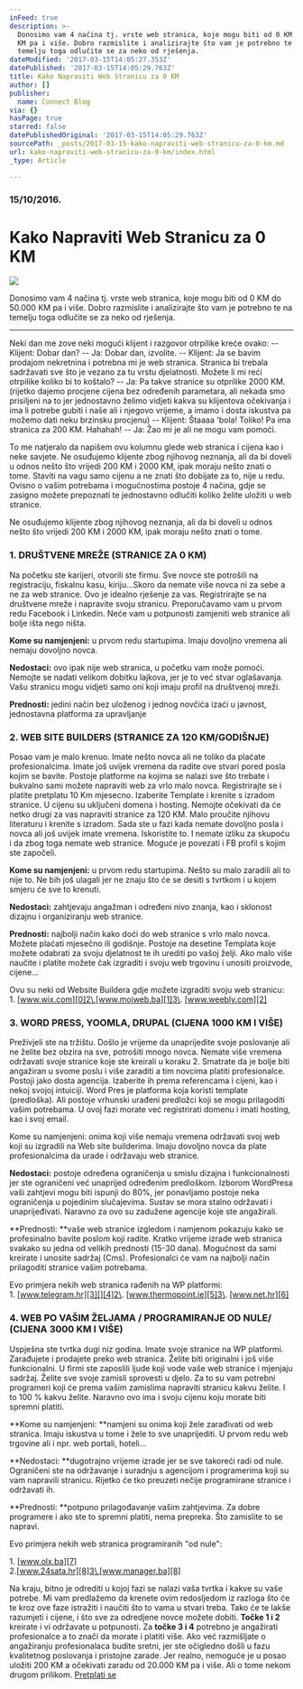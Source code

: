 ```yaml
---
inFeed: true
description: >-
  Donosimo vam 4 načina tj. vrste web stranica, koje mogu biti od 0 KM do 50.000
  KM pa i više. Dobro razmislite i analizirajte što vam je potrebno te na
  temelju toga odlučite se za neko od rješenja.
dateModified: '2017-03-15T14:05:27.353Z'
datePublished: '2017-03-15T14:05:29.763Z'
title: Kako Napraviti Web Stranicu za 0 KM
author: []
publisher:
  name: Connect Blog
via: {}
hasPage: true
starred: false
datePublishedOriginal: '2017-03-15T14:05:29.763Z'
sourcePath: _posts/2017-03-15-kako-napraviti-web-stranicu-za-0-km.md
url: kako-napraviti-web-stranicu-za-0-km/index.html
_type: Article

---
```

### 15/10/2016\.

# Kako Napraviti Web Stranicu za 0 KM
![](https://the-grid-user-content.s3-us-west-2.amazonaws.com/1ade95c1-08bc-4b6f-87f1-719ef22a076a.jpg)

Donosimo vam 4 načina tj. vrste web stranica, koje mogu biti od 0 KM do 50.000 KM pa i više. Dobro razmislite i analizirajte što vam je potrebno te na temelju toga odlučite se za neko od rješenja.

---

Neki dan me zove neki mogući klijent i razgovor otrpilike kreće ovako: -- Klijent: Dobar dan? -- Ja: Dobar dan, izvolite. -- Klijent: Ja se bavim prodajom nekretnina i potrebna mi je web stranica. Stranica bi trebala sadržavati sve što je vezano za tu vrstu djelatnosti. Možete li mi reći otrpilike koliko bi to koštalo? -- Ja: Pa takve stranice su otprilike 2000 KM. (rijetko dajemo procjene cijena bez određenih parametara, ali nekada smo prisiljeni na to jer jednostavno želimo vidjeti kakva su klijentova očekivanja i ima li potrebe gubiti i naše ali i njegovo vrijeme, a imamo i dosta iskustva pa možemo dati neku brzinsku procjenu) -- Klijent: Štaaaa 'bola! Toliko! Pa ima stranica za 200 KM. Hahahah! -- Ja: Žao mi je ali ne mogu vam pomoći.

To me natjeralo da napišem ovu kolumnu glede web stranica i cijena kao i neke savjete. Ne osuđujemo klijente zbog njihovog neznanja, ali da bi doveli u odnos nešto što vrijedi 200 KM i 2000 KM, ipak moraju nešto znati o tome. Staviti na vagu samo cijenu a ne znati što dobijate za to, nije u redu. Ovisno o vašim potrebama i mogućnostima postoje 4 načina, gdje se zasigno možete prepoznati te jednostavno odlučiti koliko želite uložiti u web stranice.

Ne osuđujemo klijente zbog njihovog neznanja, ali da bi doveli u odnos nešto što vrijedi 200 KM i 2000 KM, ipak moraju nešto znati o tome.

### **1\. DRUŠTVENE MREŽE (STRANICE ZA 0 KM)**

Na početku ste karijeri, otvorili ste firmu. Sve novce ste potrošili na registraciju, fiskalnu kasu, kiriju...Skoro da nemate više novca ni za sebe a ne za web stranice. Ovo je idealno rješenje za vas. Registrirajte se na društvene mreže i napravite svoju stranicu. Preporučavamo vam u prvom redu Facebook i Linkedin. Neće vam u potpunosti zamjeniti web stranice ali bolje išta nego ništa.

**Kome su namjenjeni:** u prvom redu startupima. Imaju dovoljno vremena ali nemaju dovoljno novca.

**Nedostaci:** ovo ipak nije web stranica, u početku vam može pomoći. Nemojte se nadati velikom dobitku lajkova, jer je to već stvar oglašavanja. Vašu stranicu mogu vidjeti samo oni koji imaju profil na društvenoj mreži.

**Prednosti:** jedini način bez uloženog i jednog novčića izaći u javnost, jednostavna platforma za upravljanje

### **2\. WEB SITE BUILDERS (STRANICE ZA 120 KM/GODIŠNJE)**

Posao vam je malo krenuo. Imate nešto novca ali ne toliko da plaćate profesionalcima. Imate još uvijek vremena da radite ove stvari pored posla kojim se bavite. Postoje platforme na kojima se nalazi sve što trebate i bukvalno sami možete napraviti web za vrlo malo novca. Registrirajte se i platite pretplatu 10 Km mjesecno. Izaberite Template i krenite s izradom stranice. U cijenu su uključeni domena i hosting. Nemojte očekivati da će netko drugi za vas napraviti stranice za 120 KM. Malo proučite njihovu literaturu i krenite s izradom. Sada ste u fazi kada nemate dovoljno posla i novca ali još uvijek imate vremena. Iskoristite to. I nemate izliku za skupoću i da zbog toga nemate web stranice. Moguće je povezati i FB profil s kojim ste započeli.

**Kome su namjenjeni:** u prvom redu startupima. Nešto su malo zaradili ali to nije to. Ne bih još ulagali jer ne znaju što će se desiti s tvrtkom i u kojem smjeru će sve to krenuti.

**Nedostaci:** zahtjevaju angažman i određeni nivo znanja, kao i sklonost dizajnu i organiziranju web stranice.

**Prednosti:** najbolji način kako doći do web stranice s vrlo malo novca. Možete plaćati mjesečno ili godišnje. Postoje na desetine Templata koje možete odabrati za svoju djelatnost te ih urediti po vašoj želji. Ako malo više naučite i platite možete čak izgraditi i svoju web trgovinu i unositi proizvode, cijene...

Ovu su neki od Website Buildera gdje možete izgraditi svoju web stranicu:  
1\. [www.wix.com][0]2\.[www.mojweb.ba][1]3\. [www.weebly.com][2]

### **3\. WORD PRESS, YOOMLA, DRUPAL (CIJENA 1000 KM I VIŠE)**

Preživjeli ste na tržištu. Došlo je vrijeme da unaprijedite svoje poslovanje ali ne želite bez obzira na sve, potrošiti mnogo novca. Nemate više vremena održavati svoje stranice koje ste kreirali u koraku 2\. Smatrate da je bolje biti angažiran u svome poslu i više zaraditi a tim novcima platiti profesionalce. Postoji jako dosta agencija. Izaberite ih prema referencama i cijeni, kao i nekoj svojoj intuiciji. Word Pres je platforma koja koristi template (predloška). Ali postoje vrhunski urađeni predložci koji se mogu prilagoditi vašim potrebama. U ovoj fazi morate već registrirati domenu i imati hosting, kao i svoj email.

Kome su namjenjeni: onima koji više nemaju vremena održavati svoj web koji su izgradili na Web site builderima. Imaju dovoljno novca da plate profesionalcima da urade i održavaju web stranice.

**Nedostaci:** postoje određena ograničenja u smislu dizajna i funkcionalnosti jer ste ograničeni već unaprijed određenim predloškom. Izborom WordPresa vaši zahtjevi mogu biti ispunji do 80%, jer ponavljamo postoje neka ograničenja u pojedinim slučajevima. Sustav se mora stalno održavati i unaprijeđivati. Naravno za ovo su zadužene agencije koje ste angažirali.

**Prednosti: **vaše web stranice izgledom i namjenom pokazuju kako se profesinalno bavite poslom koji radite. Kratko vrijeme izrade web stranica svakako su jedna od velikih prednosti (15-30 dana). Mogućnost da sami kreirate i unosite sadržaj (Cms). Profesionalci će vam na najbolji način prilagoditi stranice vašim potrebama.

Evo primjera nekih web stranica rađenih na WP platformi:  
1\. [www.telegram.hr][3][][4]2\. [www.thermopoint.ie][5]3\. [www.net.hr][6]

### 4\. WEB PO VAŠIM ŽELJAMA / PROGRAMIRANJE OD NULE/ (CIJENA 3000 KM I VIŠE)

Uspješna ste tvrtka dugi niz godina. Imate svoje stranice na WP platformi. Zarađujete i prodajete preko web stranica. Želite biti originalni i još više funkcionalni. U firmi ste zaposlili ljude koji vode vaše web stranice i mjenjaju sadržaj. Želite sve svoje zamisli sprovesti u djelo. Za to su vam potrebni programeri koji će prema vašim zamislima napraviti stranicu kakvu želite. I to 100 % kakvu želite. Naravno ovo ima i svoju cijenu koju morate biti spremni platiti.

**Kome su namjenjeni: **namjeni su onima koji žele zarađivati od web stranica. Imaju iskustva u tome i žele to sve unaprijediti. U prvom redu web trgovine ali i npr. web portali, hoteli...

**Nedostaci: **dugotrajno vrijeme izrade jer se sve takoreći radi od nule. Ograničeni ste na održavanje i suradnju s agencijom i programerima koji su vam napravili stranicu. Rijetko će tko preuzeti nečije programirane stranice i održavati ih.

**Prednosti: **potpuno prilagođavanje vašim zahtjevima. Za dobre programere i ako ste to spremni platiti, nema prepreka. Što zamislite to se napravi.

Evo primjera nekih web stranica programiranih "od nule":

1\. [www.olx.ba][7]  
2\.[www.24sata.hr][8]3\.[www.manager.ba][8]

Na kraju, bitno je odrediti u kojoj fazi se nalazi vaša tvrtka i kakve su vaše potrebe. Mi vam predlažemo da krenete ovim redosljedom iz razloga što će te kroz ove faze istražiti i naučiti što to vama u stvari treba. Tako će te lakše razumjeti i cijene, i što sve za odredjene novce možete dobiti. **Točke 1 i 2** kreirate i vi održavate u potpunosti. Za **točke 3 i 4** potrebno je angažirati profesionalce a to znači da morate i platiti više. Ako već razmišljate o angažiranju profesionalaca budite sretni, jer ste očigledno došli u fazu kvalitetnog poslovanja i pristojne zarade. Jer realno, nemoguće je u posao uložiti 200 KM a očekivati zaradu od 20.000 KM pa i više. Ali o tome nekom drugom prilikom.
[Pretplati se][9]

[0]: http://www.wix.com/
[1]: http://mojweb.ba/
[2]: http://www.weebly.com/
[3]: http://www.telegram.hr/
[4]: http://www.alupoint.no/
[5]: http://thermopoint.ie/
[6]: http://net.hr/
[7]: http://www.olx.ba/
[8]: http://manager.ba/
[9]: http://www.subscribepage.com/b8c7z2